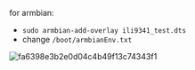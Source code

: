 
for armbian:

- `sudo armbian-add-overlay ili9341_test.dts`
- change `/boot/armbianEnv.txt`
  
![fa6398e3b2e0d04c4b49f13c74343f1](https://github.com/MartinRGB/MCU-SBC-Note/assets/7036706/b1cb936e-d9f0-4857-a222-a4695d61c187)
